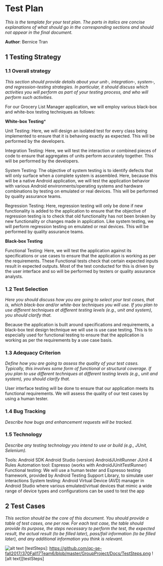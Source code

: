 # Test Plan

*This is the template for your test plan. The parts in italics are concise explanations of what should go in the corresponding sections and should not appear in the final document.*

**Author**: Bernice Tran

## 1 Testing Strategy

### 1.1 Overall strategy

*This section should provide details about your unit-, integration-, system-, and regression-testing strategies. In particular, it should discuss which activities you will perform as part of your testing process, and who will perform such activities.*

For our Grocery List Manager application, we will employ various black-box and white-box testing techniques as follows:

**White-box Testing***

Unit Testing: Here, we will design an isolated test for every class being implemented to ensure that it is behaving exactly as expected. This will be performed by the developers.

Integration Testing: Here, we will test the interaction or combined pieces of code to ensure that aggregates of units perform accurately together. This will be performed by the developers.

System Testing: The objective of system testing is to identify defects that will only surface when a complete system is assembled. Here, because this will be a native Android application, we will test the application behavior with various Android environments/operating systems and hardware combinations by testing on emulated or real devices. This will be performed by quality assurance teams.

Regression Testing: Here, regression testing will only be done if new functionality is added to the application to ensure that the objective of regression testing is to check that old functionality has not been broken by new functionality or changes made in application. Like system testing, we will perform regression testing on emulated or real devices. This will be performed by quality assurance teams.


**Black-box Testing**

Functional Testing: Here, we will test the application against its specifications or use cases to ensure that the application is working as per the requirements. These Functional tests check that certain expected inputs result in expected outputs. Most of the test conducted for this is driven by the user interface and so will be performed by testers or quality assurance analysts.


### 1.2 Test Selection

*Here you should discuss how you are going to select your test cases, that is, which black-box and/or white-box techniques you will use. If you plan to use different techniques at different testing levels (e.g., unit and system), you should clarify that.*

Because the application is built around specifications and requirements, a black-box test design technique we will use is use case testing. This is to especially used for functional testing to ensure that the application is working as per the requirements by a use case basis.


### 1.3 Adequacy Criterion

*Define how you are going to assess the quality of your test cases. Typically, this involves some form of functional or structural coverage. If you plan to use different techniques at different testing levels (e.g., unit and system), you should clarify that.*

User interface testing will be done to ensure that our application meets its functional requirements. We will assess the quality of our test cases by using a human tester.

### 1.4 Bug Tracking

*Describe how bugs and enhancement requests will be tracked.*

### 1.5 Technology

*Describe any testing technology you intend to use or build (e.g., JUnit, Selenium).*

Tools:
Android SDK
Android Studio (version)
AndroidJUnitRunner
JUnit 4 Rules
Automation tool: Espresso (works with AndroidJUnitTestRunner)
Functional testing: We will use a human tester and Espresso testing framework, provided by Android Testing Support Library, to simulate user interactions
System testing: Android Virtual Device (AVD) manager in Android Studio where various emulated/virtual devices that mimic a wide range of device types and configurations can be used to test the app


## 2 Test Cases

*This section should be the core of this document. You should provide a table of test cases, one per row. For each test case, the table should provide its purpose, the steps necessary to perform the test, the expected result, the actual result (to be filled later), pass/fail information (to be filled later), and any additional information you think is relevant.*

[testCases]: https://github.com/qc-se-fall2017/370Fall17Team6/blob/master/GroupProject/Docs/TestCases.png
![alt text][testCases]
[testSteps]: https://github.com/qc-se-fall2017/370Fall17Team6/blob/master/GroupProject/Docs/TestSteps.png
![alt text][testSteps]
